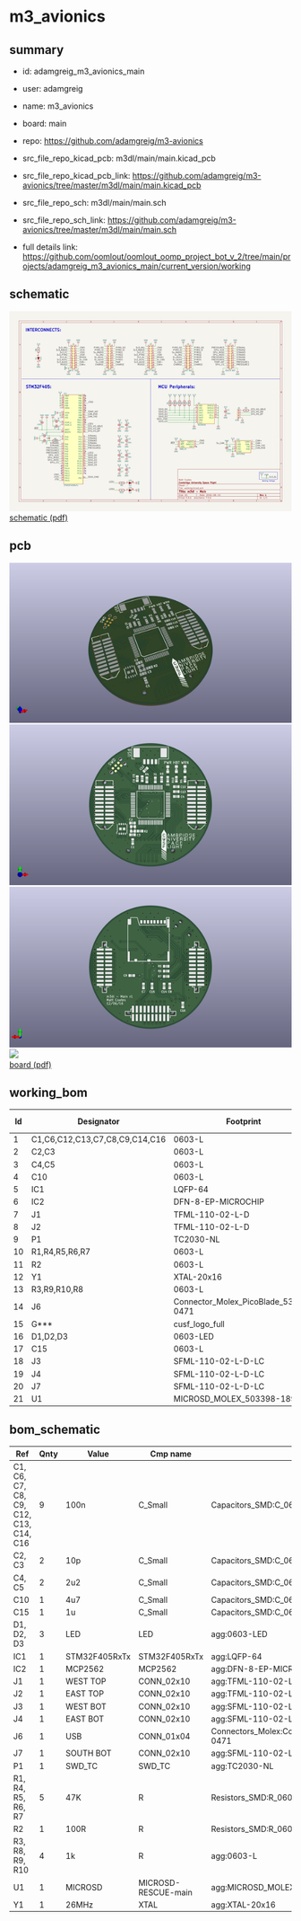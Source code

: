 # m3_avionics
 
## summary 
* id: adamgreig_m3_avionics_main
* user: adamgreig
* name: m3_avionics
* board: main
* repo: https://github.com/adamgreig/m3-avionics
* src_file_repo_kicad_pcb: m3dl/main/main.kicad_pcb
* src_file_repo_kicad_pcb_link: https://github.com/adamgreig/m3-avionics/tree/master/m3dl/main/main.kicad_pcb


* src_file_repo_sch: m3dl/main/main.sch
* src_file_repo_sch_link: https://github.com/adamgreig/m3-avionics/tree/master/m3dl/main/main.sch
* full details link: https://github.com/oomlout/oomlout_oomp_project_bot_v_2/tree/main/projects/adamgreig_m3_avionics_main/current_version/working  

## schematic  
![](working_schematic_600.png)  
[schematic (pdf)](working_schematic.pdf)  

## pcb  
![](working_3d_600.png) 
![](working_3d_front_600.png)  
![](working_3d_back_600.png)  
![](working_600.png)  
[board (pdf)](working.pdf)  

## working_bom
| Id | Designator | Footprint | Quantity | Designation | Supplier and ref |  | None | 
| --- | --- | --- | --- | --- | --- | --- | --- | 
| 1 | C1,C6,C12,C13,C7,C8,C9,C14,C16 | 0603-L | 9 | 100n |  |  | [''] | 
| 2 | C2,C3 | 0603-L | 2 | 10p |  |  | [''] | 
| 3 | C4,C5 | 0603-L | 2 | 2u2 |  |  | [''] | 
| 4 | C10 | 0603-L | 1 | 4u7 |  |  | [''] | 
| 5 | IC1 | LQFP-64 | 1 | STM32F405RxTx |  |  | [''] | 
| 6 | IC2 | DFN-8-EP-MICROCHIP | 1 | MCP2562 |  |  | [''] | 
| 7 | J1 | TFML-110-02-L-D | 1 | WEST TOP |  |  | [''] | 
| 8 | J2 | TFML-110-02-L-D | 1 | EAST TOP |  |  | [''] | 
| 9 | P1 | TC2030-NL | 1 | SWD_TC |  |  | [''] | 
| 10 | R1,R4,R5,R6,R7 | 0603-L | 5 | 47K |  |  | [''] | 
| 11 | R2 | 0603-L | 1 | 100R |  |  | [''] | 
| 12 | Y1 | XTAL-20x16 | 1 | 26MHz |  |  | [''] | 
| 13 | R3,R9,R10,R8 | 0603-L | 4 | 1k |  |  | [''] | 
| 14 | J6 | Connector_Molex_PicoBlade_53261-0471 | 1 | USB |  |  | [''] | 
| 15 | G*** | cusf_logo_full | 1 | LOGO |  |  | [''] | 
| 16 | D1,D2,D3 | 0603-LED | 3 | LED |  |  | [''] | 
| 17 | C15 | 0603-L | 1 | 1u |  |  | [''] | 
| 18 | J3 | SFML-110-02-L-D-LC | 1 | WEST BOT |  |  | [''] | 
| 19 | J4 | SFML-110-02-L-D-LC | 1 | EAST BOT |  |  | [''] | 
| 20 | J7 | SFML-110-02-L-D-LC | 1 | SOUTH BOT |  |  | [''] | 
| 21 | U1 | MICROSD_MOLEX_503398-1892 | 1 | MICROSD |  |  | [''] | 


## bom_schematic
| Ref | Qnty | Value | Cmp name | Footprint | Description | Vendor | DNP | 
| --- | --- | --- | --- | --- | --- | --- | --- | 
| C1, C6, C7, C8, C9, C12, C13, C14, C16 | 9 | 100n | C_Small | Capacitors_SMD:C_0603 |  |  |  | 
| C2, C3 | 2 | 10p | C_Small | Capacitors_SMD:C_0603 |  |  |  | 
| C4, C5 | 2 | 2u2 | C_Small | Capacitors_SMD:C_0603 |  |  |  | 
| C10 | 1 | 4u7 | C_Small | Capacitors_SMD:C_0603 |  |  |  | 
| C15 | 1 | 1u | C_Small | Capacitors_SMD:C_0603 |  |  |  | 
| D1, D2, D3 | 3 | LED | LED | agg:0603-LED |  |  |  | 
| IC1 | 1 | STM32F405RxTx | STM32F405RxTx | agg:LQFP-64 |  |  |  | 
| IC2 | 1 | MCP2562 | MCP2562 | agg:DFN-8-EP-MICROCHIP |  |  |  | 
| J1 | 1 | WEST TOP | CONN_02x10 | agg:TFML-110-02-L-D |  |  |  | 
| J2 | 1 | EAST TOP | CONN_02x10 | agg:TFML-110-02-L-D |  |  |  | 
| J3 | 1 | WEST BOT | CONN_02x10 | agg:SFML-110-02-L-D-LC |  |  |  | 
| J4 | 1 | EAST BOT | CONN_02x10 | agg:SFML-110-02-L-D-LC |  |  |  | 
| J6 | 1 | USB | CONN_01x04 | Connectors_Molex:Connector_Molex_PicoBlade_53261-0471 |  |  |  | 
| J7 | 1 | SOUTH BOT | CONN_02x10 | agg:SFML-110-02-L-D-LC |  |  |  | 
| P1 | 1 | SWD_TC | SWD_TC | agg:TC2030-NL |  |  |  | 
| R1, R4, R5, R6, R7 | 5 | 47K | R | Resistors_SMD:R_0603 |  |  |  | 
| R2 | 1 | 100R | R | Resistors_SMD:R_0603 |  |  |  | 
| R3, R8, R9, R10 | 4 | 1k | R | agg:0603-L |  |  |  | 
| U1 | 1 | MICROSD | MICROSD-RESCUE-main | agg:MICROSD_MOLEX_503398-1892 |  |  |  | 
| Y1 | 1 | 26MHz | XTAL | agg:XTAL-20x16 |  |  |  | 



